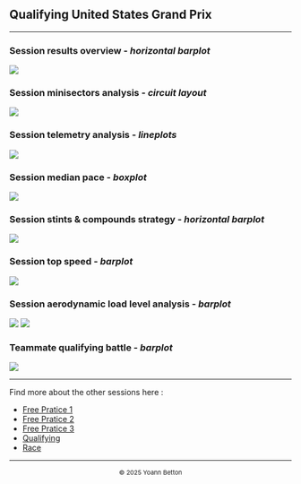 ## Qualifying United States Grand Prix

---

### Session results overview - *horizontal barplot*

<img src="/output/2022-10-23_United_States_Grand_Prix/qualifying_results_overview_white.svg?raw=true"/>

### Session minisectors analysis - *circuit layout*

<img src="/output/2022-10-23_United_States_Grand_Prix/qualifying_minisectors_analysis_white.svg?raw=true"/>

### Session telemetry analysis - *lineplots*

<img src="/output/2022-10-23_United_States_Grand_Prix/qualifying_telemetry_analysis_white.svg?raw=true"/>

### Session median pace - *boxplot*

<img src="/output/2022-10-23_United_States_Grand_Prix/qualifying_median_pace_white.svg?raw=true"/>

### Session stints & compounds strategy - *horizontal barplot*

<img src="/output/2022-10-23_United_States_Grand_Prix/qualifying_stints_compounds_stategy_white.svg?raw=true"/>

### Session top speed - *barplot*

<img src="/output/2022-10-23_United_States_Grand_Prix/topspeed_qualifying_white.svg?raw=true"/>

### Session aerodynamic load level analysis - *barplot*

<img src="/output/2022-10-23_United_States_Grand_Prix/qualifying_maximum_throttle_white.svg?raw=true"/>

<img src="/output/2022-10-23_United_States_Grand_Prix/qualifying_speed_ratio_white.svg?raw=true"/>

### Teammate qualifying battle - *barplot*

<img src="/output/2022-10-23_United_States_Grand_Prix/teammates_qualifying_battle_white.svg?raw=true"/>

--- 

Find more about the other sessions here :
  - [Free Pratice 1](/page/FP1/2022-10-23_United_States_Grand_Prix)  
  - [Free Pratice 2](/page/FP2/2022-10-23_United_States_Grand_Prix) 
  - [Free Pratice 3](/page/FP3/2022-10-23_United_States_Grand_Prix)
  - [Qualifying](/page/Qualifying/2022-10-23_United_States_Grand_Prix) 
  - [Race](/page/Race/2022-10-23_United_States_Grand_Prix)

---

<div style="text-align: center">
  <p style="font-size:11px">&copy; 2025 Yoann Betton</p>
</div>

<!-- ---

<p style="font-size:11px">Page generated from <a href="https://github.com/yoannbtn/yoannbtn.github.io">github.com/yoannbtn</a>.</p> -->